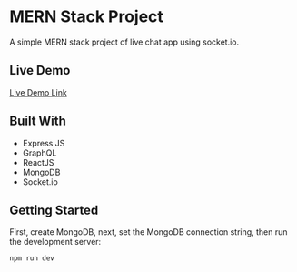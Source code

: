 # MERN Stack Project

A simple MERN stack project of live chat app using socket.io.

## Live Demo

[Live Demo Link]([https://mern-stack-graphql-project.herokuapp.com/](https://chit-chat-swj9.onrender.com))

## Built With

- Express JS
- GraphQL
- ReactJS
- MongoDB
- Socket.io

## Getting Started

First, create MongoDB, next, set the MongoDB connection string, then run the development server:

```bash
npm run dev
